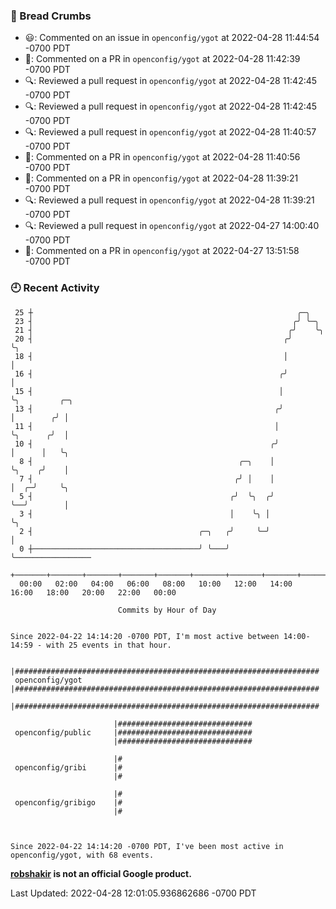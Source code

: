 ### 🍞 Bread Crumbs

 * 😃: Commented on an issue in `openconfig/ygot` at 2022-04-28 11:44:54 -0700 PDT
 * 💬: Commented on a PR in  `openconfig/ygot` at 2022-04-28 11:42:39 -0700 PDT
 * 🔍: Reviewed a pull request in  `openconfig/ygot` at 2022-04-28 11:42:45 -0700 PDT
 * 🔍: Reviewed a pull request in  `openconfig/ygot` at 2022-04-28 11:42:45 -0700 PDT
 * 🔍: Reviewed a pull request in  `openconfig/ygot` at 2022-04-28 11:40:57 -0700 PDT
 * 💬: Commented on a PR in  `openconfig/ygot` at 2022-04-28 11:40:56 -0700 PDT
 * 💬: Commented on a PR in  `openconfig/ygot` at 2022-04-28 11:39:21 -0700 PDT
 * 🔍: Reviewed a pull request in  `openconfig/ygot` at 2022-04-28 11:39:21 -0700 PDT
 * 🔍: Reviewed a pull request in  `openconfig/ygot` at 2022-04-27 14:00:40 -0700 PDT
 * 💬: Commented on a PR in  `openconfig/ygot` at 2022-04-27 13:51:58 -0700 PDT

### 🕘 Recent Activity
```
 25 ┼                                                           ╭─╮
 23 ┤                                                          ╭╯ ╰─╮
 21 ┤                                                         ╭╯    ╰╮
 20 ┤                                                        ╭╯      ╰╮
 18 ┤                                                        │        │
 16 ┤                                                       ╭╯        │
 15 ┤                                                       │         ╰╮         ╭─╮
 13 ┤                                                      ╭╯          │        ╭╯ │
 11 ┤                                                      │           ╰╮      ╭╯  │
 10 ┤                                                     ╭╯            │      │   ╰╮
  8 ┤                                              ╭─╮    │             ╰╮    ╭╯    │
  7 ┤                                             ╭╯ │    │              │  ╭─╯     ╰╮
  5 ┤                                            ╭╯  ╰╮  ╭╯              ╰──╯        │
  3 ┤                                            │    ╰╮ │                           ╰╮
  2 ┤                                     ╭─╮   ╭╯     ╰─╯                            │
  0 ┼─────────────────────────────────────╯ ╰───╯                                     ╰─────────────────
    +───────+───────+───────+───────+───────+───────+───────+───────+───────+───────+───────+───────+────
  00:00   02:00   04:00   06:00   08:00   10:00   12:00   14:00   16:00   18:00   20:00   22:00   00:00   

						Commits by Hour of Day


Since 2022-04-22 14:14:20 -0700 PDT, I'm most active between 14:00-14:59 - with 25 events in that hour.

```



```
                       |####################################################################
 openconfig/ygot       |####################################################################
                       |####################################################################

                       |##############################
 openconfig/public     |##############################
                       |##############################

                       |#
 openconfig/gribi      |#
                       |#

                       |#
 openconfig/gribigo    |#
                       |#



Since 2022-04-22 14:14:20 -0700 PDT, I've been most active in openconfig/ygot, with 68 events.

```
**[robshakir](mailto:robjs@google.com) is not an official Google product.**  


Last Updated: 2022-04-28 12:01:05.936862686 -0700 PDT
